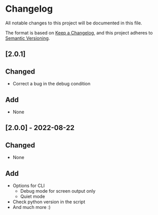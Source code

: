 # Changelog

All notable changes to this project will be documented in this file.

The format is based on [Keep a Changelog](https://keepachangelog.com/en/1.0.0/),
and this project adheres to [Semantic Versioning](https://semver.org/spec/v2.0.0.html).

## [2.0.1]

## Changed

- Correct a bug in the debug condition 

## Add

- None 

## [2.0.0] - 2022-08-22

## Changed

- None 

## Add

- Options for CLI
  - Debug mode for screen output only 
  - Quiet mode
- Check python version in the script
- And much more :)  